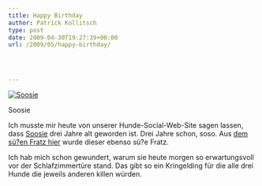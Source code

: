 ```yaml
---
title: Happy Birthday
author: Patrick Kollitsch
type: post
date: 2009-04-30T19:27:39+00:00
url: /2009/05/happy-birthday/




---
```

<div class="flickr">
  <a href="http://www.flickr.com/photos/schreibblogade/362250452/" title="Soosie"><img src="//farm1.static.flickr.com/147/362250452_accc7347d2.jpg" alt="Soosie" /></a></p> 
  
  <p>
    Soosie
  </p>
</div>

Ich musste mir heute von unserer Hunde-Social-Web-Site sagen lassen, dass [Soosie][1] drei Jahre alt geworden ist. Drei Jahre schon, soso. Aus [dem sü?en Fratz hier][2] wurde dieser ebenso sü?e Fratz. 

Ich hab mich schon gewundert, warum sie heute morgen so erwartungsvoll vor der Schlafzimmertüre stand. Das gibt so ein Kringelding für die alle drei Hunde die jeweils anderen killen würden.

 [1]: http://www.flickr.com/search/?w=85376146%40N00&q=soosie&m=text
 [2]: http://www.flickr.com/photos/schreibblogade/193431301/
